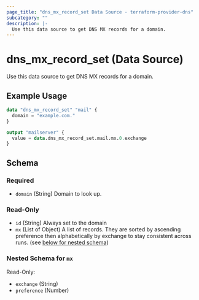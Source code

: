 ```yaml
---
page_title: "dns_mx_record_set Data Source - terraform-provider-dns"
subcategory: ""
description: |-
  Use this data source to get DNS MX records for a domain.
---
```


# dns_mx_record_set (Data Source)

Use this data source to get DNS MX records for a domain.

## Example Usage

```terraform
data "dns_mx_record_set" "mail" {
  domain = "example.com."
}

output "mailserver" {
  value = data.dns_mx_record_set.mail.mx.0.exchange
}
```

<!-- schema generated by tfplugindocs -->
## Schema

### Required

- `domain` (String) Domain to look up.

### Read-Only

- `id` (String) Always set to the domain
- `mx` (List of Object) A list of records. They are sorted by ascending preference then alphabetically by exchange to stay consistent across runs. (see [below for nested schema](#nestedatt--mx))

<a id="nestedatt--mx"></a>
### Nested Schema for `mx`

Read-Only:

- `exchange` (String)
- `preference` (Number)

